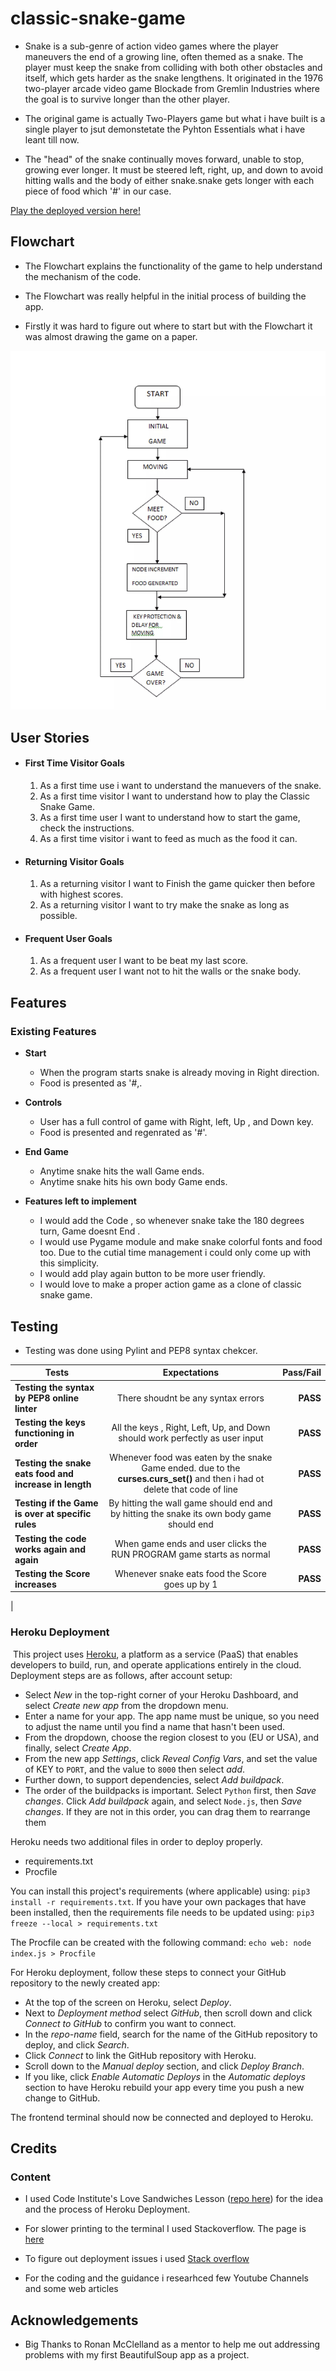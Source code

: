 # classic-snake-game

-  Snake is a sub-genre of action video games where the player maneuvers the end of a growing line, often themed as a snake. The player must keep the snake from colliding with both other obstacles and itself, which gets harder as the snake lengthens. It originated in the 1976 two-player arcade video game Blockade from Gremlin Industries where the goal is to survive longer than the other player.

- The original game is actually Two-Players game but what i have built is a single player to jsut demonstetate the Pyhton Essentials what i have leant till now.
- The "head" of the snake continually moves forward, unable to stop, growing ever longer. It must be steered left, right, up, and down to avoid hitting walls and the body of either snake.snake gets longer with each piece of food which '#' in our case.

[Play the deployed version here!](https://classic-snake-game.herokuapp.com/)

## Flowchart

- The Flowchart explains the functionality of the game to help understand the mechanism of the code. 

- The Flowchart was really helpful in the initial process of building the app.

- Firstly it was hard to figure out where to start but with the Flowchart it was almost drawing the game on a paper. 

![Flowchart](/documents/flowchart/snake%20flowchart.jpg)

## User Stories

  -   #### First Time Visitor Goals

      1. As a first time use i want to understand the manuevers of the snake. 
      2. As a first time visitor I want to understand how to play the Classic Snake Game. 
      3. As a first time user I want to understand how to start the game, check the instructions.
      4. As a first time visitor i want to feed as much as the food it can.

  -   #### Returning Visitor Goals

      1. As a returning visitor I want to Finish the game quicker then before with highest scores. 
      2. As a returning visitor I want to try make the snake as long as possible. 

  -   #### Frequent User Goals
      1. As a frequent user I want to be beat my last score. 
      2. As a frequent user I want not to hit the walls or the snake body. 

## Features

### Existing Features

- __Start__

    - When the program starts snake is already moving in Right direction.
    - Food is presented as '#,.

- __Controls__
     - User has a full control of game with Right, left, Up , and Down key.
     - Food is presented and regenrated as '#'.

- __End Game__

    - Anytime snake hits the wall Game ends.
    - Anytime snake hits his own body Game ends.


- __Features left to implement__

    - I would add the Code , so whenever snake take the 180 degrees turn, Game doesnt End .
    - I would use Pygame module and make snake colorful fonts and food too. Due to the cutial time management i could only come up with this simplicity. 
    - I would add play again button to be more user friendly. 
    - I would love to make a proper action game as a clone of classic snake game. 

## Testing 

- Testing was done using Pylint and PEP8 syntax chekcer.


 | Tests  |      Expectations      | Pass/Fail |
|----------|:-------------:|------:|
|__Testing the syntax by PEP8 online linter__ | There shoudnt be any syntax errors| **PASS** |
| __Testing the keys functioning in order__ | All the keys , Right, Left, Up, and Down should work perfectly as user input|   **PASS** |
| __Testing the snake eats food and increase in length__ | Whenever food was eaten by the snake Game ended. due to the **curses.curs_set()** and then i had ot delete that code of line|   **PASS** |
|  __Testing if the Game is over at specific rules__| By hitting the wall game should end and by hitting the snake its own body game should end   |   **PASS** |
| __Testing the code works again and again__ | When game ends and user clicks the RUN PROGRAM game starts as normal  |    **PASS** |
__Testing the Score increases__ | Whenever snake eats food the Score goes up by 1  |    **PASS** |
|
​
### Heroku Deployment
​
This project uses [Heroku](https://www.heroku.com), a platform as a service (PaaS) that enables developers to build, run, and operate applications entirely in the cloud.
​
Deployment steps are as follows, after account setup:
​
- Select *New* in the top-right corner of your Heroku Dashboard, and select *Create new app* from the dropdown menu.
- Enter a name for your app. The app name must be unique, so you need to adjust the name until you find a name that hasn't been used.
- From the dropdown, choose the region closest to you (EU or USA), and finally, select *Create App*.
- From the new app *Settings*, click *Reveal Config Vars*, and set the value of KEY to `PORT`, and the value to `8000` then select *add*.
- Further down, to support dependencies, select *Add buildpack*.
- The order of the buildpacks is important. Select `Python` first, then *Save changes*. Click *Add buildpack* again, and select `Node.js`, then *Save changes*. If they are not in this order, you can drag them to rearrange them

Heroku needs two additional files in order to deploy properly.
- requirements.txt
- Procfile

You can install this project's requirements (where applicable) using: `pip3 install -r requirements.txt`. If you have your own packages that have been installed, then the requirements file needs to be updated using: `pip3 freeze --local > requirements.txt`

The Procfile can be created with the following command: `echo web: node index.js > Procfile`

For Heroku deployment, follow these steps to connect your GitHub repository to the newly created app:
​
- At the top of the screen on Heroku, select *Deploy*.
- Next to *Deployment method* select *GitHub*, then scroll down and click *Connect to GitHub* to confirm you want to connect.
- In the *repo-name* field, search for the name of the GitHub repository to deploy, and click *Search*.
- Click *Connect* to link the GitHub repository with Heroku. 
- Scroll down to the *Manual deploy* section, and click *Deploy Branch*.
- If you like, click *Enable Automatic Deploys* in the *Automatic deploys* section to have Heroku rebuild your app every time you push a new change to GitHub.

The frontend terminal should now be connected and deployed to Heroku.

## Credits


### Content
- I used Code Institute's Love Sandwiches Lesson ([repo here](https://github.com/Code-Institute-Solutions/love-sandwiches-p5-sourcecode/tree/master/05-deployment/01-deployment-part-1)) for the idea and the process of Heroku Deployment.
- For slower printing to the terminal I used Stackoverflow. The page is [here](https://stackoverflow.com/questions/510348/how-do-i-make-a-time-delay)

- To figure out deployment issues i used [Stack overflow](https://stackoverflow.com/)

- For the coding and the guidance i researhced few Youtube Channels and some web articles


## Acknowledgements

- Big Thanks to Ronan McClelland as a mentor to help me out addressing problems with my first BeautifulSoup app as a project.
